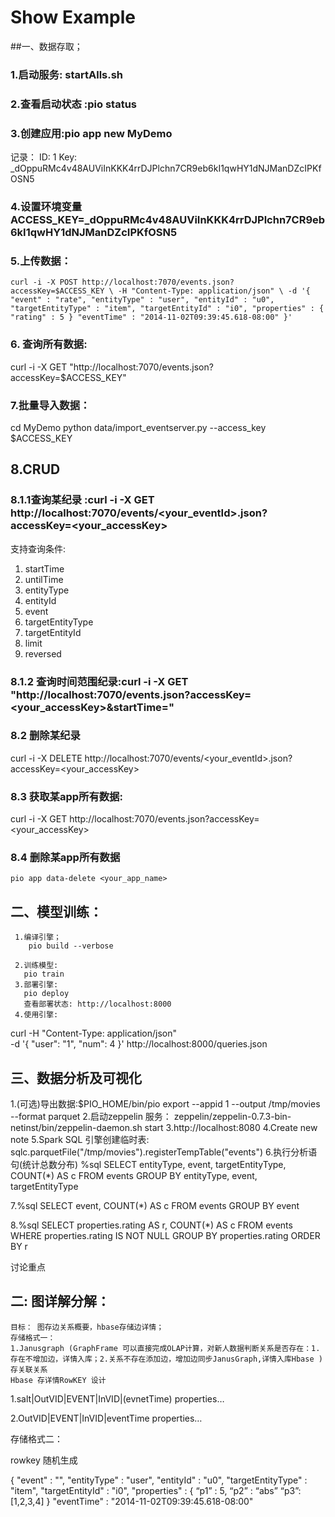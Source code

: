 
# Show Example

##一、数据存取；

### 1.启动服务: startAlls.sh
### 2.查看启动状态 :pio status 
### 3.创建应用:pio app new MyDemo
   记录：
      ID: 1
      Key: _dOppuRMc4v48AUViInKKK4rrDJPlchn7CR9eb6kI1qwHY1dNJManDZcIPKfOSN5
### 4.设置环境变量 ACCESS_KEY=_dOppuRMc4v48AUViInKKK4rrDJPlchn7CR9eb6kI1qwHY1dNJManDZcIPKfOSN5




### 5.上传数据：
`curl -i -X POST http://localhost:7070/events.json?accessKey=$ACCESS_KEY \
-H "Content-Type: application/json" \
-d '{
  "event" : "rate",
  "entityType" : "user",
  "entityId" : "u0",
  "targetEntityType" : "item",
  "targetEntityId" : "i0",
  "properties" : {
    "rating" : 5
  }
  "eventTime" : "2014-11-02T09:39:45.618-08:00"
}'`

### 6. 查询所有数据:
curl -i -X GET "http://localhost:7070/events.json?accessKey=$ACCESS_KEY"

### 7.批量导入数据：
 cd MyDemo
python data/import_eventserver.py --access_key $ACCESS_KEY

## 8.CRUD

 ### 8.1.1查询某纪录 :curl -i -X GET http://localhost:7070/events/<your_eventId>.json?accessKey=<your_accessKey>

 支持查询条件:
   1. startTime
   2. untilTime
   3. entityType
   4. entityId
   5. event
   6. targetEntityType
   7. targetEntityId
   8. limit
   9. reversed
 ### 8.1.2 查询时间范围纪录:curl -i -X GET "http://localhost:7070/events.json?accessKey=<your_accessKey>&startTime=<time in ISO8601 format>"
 

 ### 8.2 删除某纪录
   curl -i -X DELETE http://localhost:7070/events/<your_eventId>.json?accessKey=<your_accessKey>
 ### 8.3 获取某app所有数据:
   curl -i -X GET http://localhost:7070/events.json?accessKey=<your_accessKey>
 ### 8.4 删除某app所有数据
    pio app data-delete <your_app_name>

## 二、模型训练：
     1.编译引擎；
        pio build --verbose

     2.训练模型:
       pio train
     3.部署引擎:
       pio deploy
       查看部署状态: http://localhost:8000
     4.使用引擎:
 curl -H "Content-Type: application/json" \
-d '{ "user": "1", "num": 4 }' http://localhost:8000/queries.json
     

## 三、数据分析及可视化
   1.(可选)导出数据:$PIO_HOME/bin/pio export --appid 1 --output /tmp/movies --format parquet
   2.启动zeppelin 服务：
    zeppelin/zeppelin-0.7.3-bin-netinst/bin/zeppelin-daemon.sh start
   3.http://localhost:8080
   4.Create new note
   5.Spark SQL 引擎创建临时表:
     sqlc.parquetFile("/tmp/movies").registerTempTable("events")
   6.执行分析语句(统计总数分布)
    %sql
SELECT entityType, event, targetEntityType, COUNT(*) AS c FROM events
GROUP BY entityType, event, targetEntityType
   
   7.%sql
SELECT event, COUNT(*) AS c FROM events GROUP BY event

   8.%sql
SELECT properties.rating AS r, COUNT(*) AS c FROM events
WHERE properties.rating IS NOT NULL GROUP BY properties.rating ORDER BY r


讨论重点

## 二: 图详解分解：
    目标： 图存边关系概要，hbase存储边详情；
    存储格式一：
    1.Janusgraph (GraphFrame 可以直接完成OLAP计算，对新人数据判断关系是否存在：1.存在不增加边，详情入库；2.关系不存在添加边，增加边同步JanusGraph,详情入库Hbase ) 存关联关系
    Hbase 存详情RowKEY 设计

   1.salt|OutVID|EVENT|InVID|(evnetTime)    properties…

   2.OutVID|EVENT|InVID|eventTime         properties…


   存储格式二：

   rowkey 随机生成 

  {
  "event" : "",
  "entityType" : "user",
  "entityId" : "u0",
  "targetEntityType" : "item",
  "targetEntityId" : "i0",
  "properties" : {
    “p1” : 5,
    “p2” : “abs”
    “p3”:[1,2,3,4]
  }
  "eventTime" : "2014-11-02T09:39:45.618-08:00"
